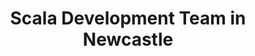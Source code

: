 ---
title: Scala Development Team in Newcastle
permalink: /landings/locations/newcastle/developer/scala
technology: Scala
location: Newcastle
---